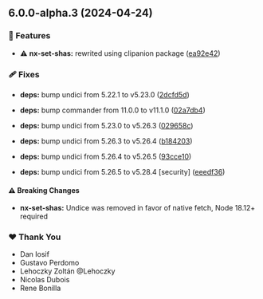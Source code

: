 ## 6.0.0-alpha.3 (2024-04-24)

### 🚀 Features

- ⚠️ **nx-set-shas:** rewrited using clipanion package ([ea92e42](https://github.com/gperdomor/nx-tools/commit/ea92e42))

### 🩹 Fixes

- **deps:** bump undici from 5.22.1 to v5.23.0 ([2dcfd5d](https://github.com/gperdomor/nx-tools/commit/2dcfd5d))

- **deps:** bump commander from 11.0.0 to v11.1.0 ([02a7db4](https://github.com/gperdomor/nx-tools/commit/02a7db4))

- **deps:** bump undici from 5.23.0 to v5.26.3 ([029658c](https://github.com/gperdomor/nx-tools/commit/029658c))

- **deps:** bump undici from 5.26.3 to v5.26.4 ([b184203](https://github.com/gperdomor/nx-tools/commit/b184203))

- **deps:** bump undici from 5.26.4 to v5.26.5 ([93cce10](https://github.com/gperdomor/nx-tools/commit/93cce10))

- **deps:** bump undici from 5.26.5 to v5.28.4 [security] ([eeedf36](https://github.com/gperdomor/nx-tools/commit/eeedf36))

#### ⚠️ Breaking Changes

- **nx-set-shas:** Undice was removed in favor of native fetch, Node 18.12+ required

### ❤️ Thank You

- Dan Iosif
- Gustavo Perdomo
- Lehoczky Zoltán @Lehoczky
- Nicolas Dubois
- Rene Bonilla
